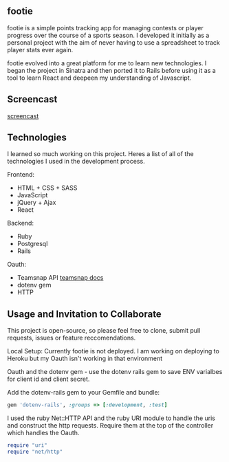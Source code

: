 ## footie

footie is a simple points tracking app for managing contests or player progress over the course of a sports season. I developed it initially as a personal project with the aim of never having to use a spreadsheet to track player stats ever again.

footie evolved into a great platform for me to learn new technologies. I began the project in Sinatra and then ported it to Rails before using it as a tool to learn React and deepeen my understanding of Javascript.


## Screencast
[screencast](https://youtu.be/eLw_B1rymtk)

## Technologies
I learned so much working on this project. Heres a list of all of the technologies I used in the development process.

Frontend:
* HTML + CSS + SASS
* JavaScript
* jQuery + Ajax
* React

Backend:
* Ruby
* Postgresql
* Rails

Oauth:
* Teamsnap API [teamsnap docs](http://developer.teamsnap.com/)
* dotenv gem 
* HTTP

## Usage and Invitation to Collaborate
This project is open-source, so please feel free to clone, submit pull requests, issues or feature reccomendations. 

Local Setup:
Currently footie is not deployed. I am working on deploying to Heroku but my Oauth isn't working in that environment 

Oauth and the dotenv gem - use the dotenv rails gem to save ENV varialbes for client id and client secret.

Add the dotenv-rails gem to your Gemfile and bundle:
```ruby
gem 'dotenv-rails', :groups => [:development, :test]
```

I used the ruby Net::HTTP API and the ruby URI module to handle the uris and construct the http requests. Require them at the top of the controller which handles the Oauth.
```ruby
require "uri"
require "net/http"

```

